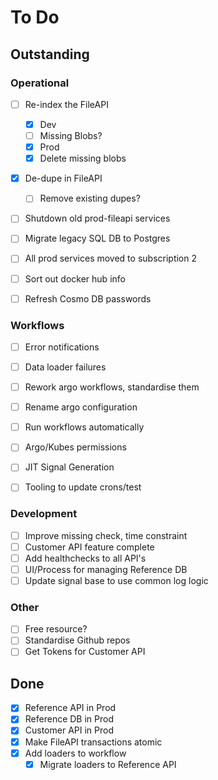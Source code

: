 # To Do

## Outstanding
### Operational
- [ ] Re-index the FileAPI
	- [x] Dev
	- [ ] Missing Blobs?
	- [x] Prod
	- [x] Delete missing blobs

- [x] De-dupe in FileAPI
	- [ ] Remove existing dupes?

- [ ] Shutdown old prod-fileapi services

- [ ] Migrate legacy SQL DB to Postgres

- [ ] All prod services moved to subscription 2

- [ ] Sort out docker hub info

- [ ] Refresh Cosmo DB passwords


### Workflows
- [ ] Error notifications
- [ ] Data loader failures
- [ ] Rework argo workflows, standardise them
- [ ] Rename argo configuration
- [ ] Run workflows automatically
- [ ] Argo/Kubes permissions
- [ ] JIT Signal Generation
- [ ] Tooling to update crons/test




### Development
- [ ] Improve missing check, time constraint
- [ ] Customer API feature complete
- [ ] Add healthchecks to all API's
- [ ] UI/Process for managing Reference DB
- [ ] Update signal base to use common log logic

### Other
- [ ] Free resource?
- [ ] Standardise Github repos
- [ ] Get Tokens for Customer API

## Done
- [x] Reference API in Prod
- [x] Reference DB in Prod
- [x] Customer API in Prod
- [x] Make FileAPI transactions atomic
- [x] Add loaders to workflow
	- [x] Migrate loaders to Reference API
